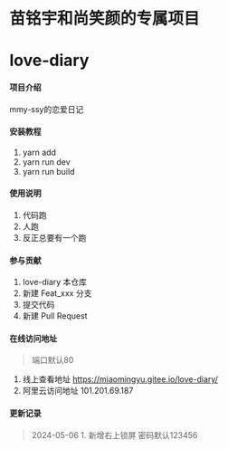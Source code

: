# 苗铭宇和尚笑颜的专属项目
# love-diary

#### 项目介绍
mmy-ssy的恋爱日记

#### 安装教程

1.  yarn add 
2.  yarn run dev
3.  yarn run build

#### 使用说明

1.  代码跑
2.  人跑
3.  反正总要有一个跑

#### 参与贡献

1.  love-diary 本仓库
2.  新建 Feat_xxx 分支
3.  提交代码
4.  新建 Pull Request

#### 在线访问地址
> 端口默认80
1.  线上查看地址 https://miaomingyu.gitee.io/love-diary/
2.  阿里云访问地址 101.201.69.187

#### 更新记录
> 2024-05-06
    1.  新增右上锁屏 密码默认123456